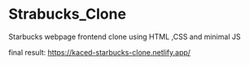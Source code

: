 # Strabucks_Clone
Starbucks webpage frontend clone using HTML ,CSS and minimal JS	

final result: https://kaced-starbucks-clone.netlify.app/
